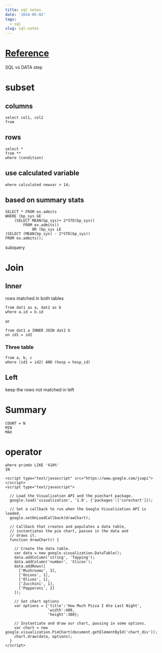 ```yaml
---
title: sql notes
date: '2014-05-02'
tags:
  - sql
slug: sql-notes
---
```



# [Reference](http://www.ats.ucla.edu/stat/sas/library/nesug99/ad121.pdf)

SQL vs DATA step

# subset

## columns

	select col1, col2
	from

## rows

	select *
	from **
	where (condition)

## use calculated variable

	where calculated newvar > 14;

## based on summary stats

	SELECT * FROM ex.admits
	WHERE (bp_sys GE
		(SELECT MEAN(bp_sys)+ 2*STD(bp_sys))
			FROM ex.admits))
				OR (bp_sys LE
	(SELECT (MEAN(bp_sys) - 2*STD(bp_sys))
	FROM ex.admits));

subquery

# Join

## Inner

rows matched in both tables

	from dat1 as a, dat2 as b
	where a.id = b.id

or

	from dat1 a INNER JOIN dat2 b
	on id1 = id2

### Three table

	from a, b, c
	where (id1 = id2) AND (hosp = hosp_id)

## Left

keep the rows not matched in left


# Summary

	COUNT = N
	MIN
	MAX

# operator

	where primdx LIKE '410%'
	IN

    <script type="text/javascript" src="https://www.google.com/jsapi"></script>
    <script type="text/javascript">

      // Load the Visualization API and the piechart package.
      google.load('visualization', '1.0', {'packages':['corechart']});

      // Set a callback to run when the Google Visualization API is loaded.
      google.setOnLoadCallback(drawChart);

      // Callback that creates and populates a data table,
      // instantiates the pie chart, passes in the data and
      // draws it.
      function drawChart() {

        // Create the data table.
        var data = new google.visualization.DataTable();
        data.addColumn('string', 'Topping');
        data.addColumn('number', 'Slices');
        data.addRows([
          ['Mushrooms', 3],
          ['Onions', 1],
          ['Olives', 1],
          ['Zucchini', 1],
          ['Pepperoni', 2]
        ]);

        // Set chart options
        var options = {'title':'How Much Pizza I Ate Last Night',
                       'width':400,
                       'height':300};

        // Instantiate and draw our chart, passing in some options.
        var chart = new google.visualization.PieChart(document.getElementById('chart_div'));
        chart.draw(data, options);
      }
    </script>
